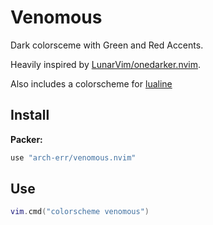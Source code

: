 # Venomous
Dark colorsceme with Green and Red Accents.

Heavily inspired by [LunarVim/onedarker.nvim](https://github.com/LunarVim/onedarker.nvim).

Also includes a colorscheme for [lualine](https://github.com/nvim-lualine/lualine.nvim)


## Install

**Packer:**
```lua
use "arch-err/venomous.nvim"
```

## Use

```lua
vim.cmd("colorscheme venomous")
```
